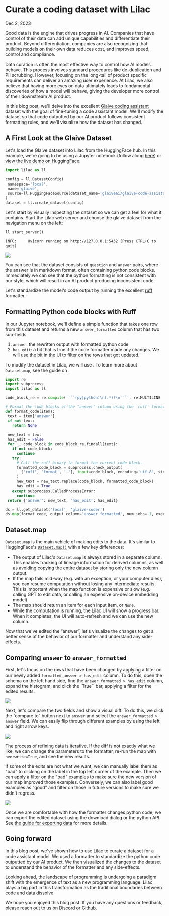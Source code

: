 # Curate a coding dataset with Lilac

Dec 2, 2023

Good data is the engine that drives progress in AI. Companies that have control of their data can
add unique capabilities and differentiate their product. Beyond differentiation, companies are also
recognizing that building models on their own data reduces cost, and improves speed, control and
compliance.

Data curation is often the most effective way to control how AI models behave. This process involves
standard procedures like de-duplication and PII scrubbing. However, focusing on the long-tail of
product specific requirements can deliver an amazing user experience. At Lilac, we also believe that
having more eyes on data ultimately leads to fundamental discoveries of how a model will behave,
giving the developer more control of their downstream AI product.

In this blog post, we'll delve into the excellent
[Glaive coding assistant](https://huggingface.co/datasets/glaiveai/glaive-code-assistant) dataset
with the goal of fine-tuning a code assistant model. We'll modify the dataset so that code outputted
by our AI product follows consistent formatting rules, and we'll visualize how the dataset has
changed.

## A First Look at the Glaive Dataset

Let's load the Glaive dataset into Lilac from the HuggingFace hub. In this example, we're going to
be using a Jupyter notebook (follow along
[here](https://github.com/lilacai/lilac/blob/main/notebooks/CurateCodingDataset.ipynb)) or
[view the live demo on HuggingFace](https://lilacai-lilac.hf.space/datasets#lilac/glaive&expandedStats=%7B%22answer_formatted.has_edit%22%3Atrue%7D&query=%7B%22filters%22%3A%5B%7B%22path%22%3A%5B%22answer_formatted%22%2C%22has_edit%22%5D%2C%22op%22%3A%22equals%22%2C%22value%22%3A1%7D%5D%7D&compareColumns=%5B%7B%22column%22%3A%5B%22answer%22%5D%2C%22compareToColumn%22%3A%5B%22answer_formatted%22%2C%22answer%22%5D%2C%22swapDirection%22%3Afalse%7D%5D&rowId=%22fffc265c-845e-4a2b-b3ce-2caa61fed0f4%22).

```python
import lilac as ll

config = ll.DatasetConfig(
 namespace='local',
 name='glaive',
 source=ll.HuggingFaceSource(dataset_name='glaiveai/glaive-code-assistant'),
)
dataset = ll.create_dataset(config)
```

Let's start by visually inspecting the dataset so we can get a feel for what it contains. Start the
Lilac web server and choose the glaive dataset from the navigation menu on the left:

```python
ll.start_server()
```

```
INFO:     Uvicorn running on http://127.0.0.1:5432 (Press CTRL+C to quit)
```

<img src="../_static/curate_coding_dataset/open-dataset.png"></img>

You can see that the dataset consists of `question` and `answer` pairs, where the answer is in
markdown format, often containing python code blocks. Immediately we can see that the python
formatting is not consistent with our style, which will result in an AI product producing
inconsistent code.

Let's standardize the model's code output by running the excellent
[ruff](https://docs.astral.sh/ruff/) formatter.

## Formatting Python code blocks with Ruff

In our Jupyter notebook, we'll define a simple function that takes one row from this dataset and
returns a new `answer_formatted` column that has two sub-fields:

1. `answer`: the rewritten output with formatted python code
2. `has_edit`: a bit that is true if the code formatter made any changes. We will use the bit in the
   UI to filter on the rows that got updated.

To modify the dataset in Lilac, we will use [](#Dataset.map). To learn more about `Dataset.map`, see
the guide on [](../datasets/dataset_edit.md).

````python
import re
import subprocess
import lilac as ll

code_block_re = re.compile('```(py|python)\n(.*)?\n```', re.MULTILINE | re.DOTALL)

# Format the code blocks of the "answer" column using the `ruff` formatter.
def format_code(item):
 text = item['answer']
 if not text:
   return None

 new_text = text
 has_edit = False
 for _, code_block in code_block_re.findall(text):
   if not code_block:
     continue
   try:
     # Call the ruff binary to format the current code block.
     formatted_code_block = subprocess.check_output(
       ['ruff', 'format', '-'], input=code_block, encoding='utf-8', stderr=subprocess.DEVNULL
     )
     new_text = new_text.replace(code_block, formatted_code_block)
     has_edit = True
   except subprocess.CalledProcessError:
     continue
 return {'answer': new_text, 'has_edit': has_edit}

ds = ll.get_dataset('local', 'glaive-coder')
ds.map(format_code, output_column='answer_formatted', num_jobs=-1, execution_type='processes')
````

## Dataset.map

`Dataset.map` is the main vehicle of making edits to the data. It's similar to HuggingFace's
[`Dataset.map()`](https://huggingface.co/docs/datasets/process#map) with a few key differences:

- The output of Lilac's `Dataset.map` is always stored in a separate column. This enables tracking
  of lineage information for derived columns, as well as avoiding copying the entire dataset by
  storing only the new column output.
- If the map fails mid-way (e.g. with an exception, or your computer dies), you can resume
  computation without losing any intermediate results. This is important when the map function is
  expensive or slow (e.g. calling GPT to edit data, or calling an expensive on-device embedding
  model).
- The map should return an item for each input item, or `None`.
- While the computation is running, the Lilac UI will show a progress bar. When it completes, the UI
  will auto-refresh and we can use the new column.

Now that we've edited the “answer”, let's visualize the changes to get a better sense of the
behavior of our formatter and understand any side-effects.

## Comparing `answer` to `answer_formatted`

First, let's focus on the rows that have been changed by applying a filter on our newly added
`formatted_answer > has_edit` column. To do this, open the schema on the left hand side, find the
`answer_formatted > has_edit` column, expand the histogram, and click the `True`` bar, applying a
filter for the edited results.

<img src="../_static/curate_coding_dataset/filter_metadata.png">

Next, let's compare the two fields and show a visual diff. To do this, we click the “compare to”
button next to `answer` and select the `answer_formatted > answer` field. We can easily flip through
different examples by using the left and right arrow keys.

<img src="../_static/curate_coding_dataset/compare.png">

The process of refining data is iterative. If the diff is not exactly what we like, we can change
the parameters to the formatter, re-run the map with `overwrite=True`, and see the new results.

If some of the edits are not what we want, we can manually label them as "bad" to clicking on the
label in the top left corner of the example. Then we can apply a filter on the "bad" examples to
make sure the new version of our map improved those examples. Conversely, we can also label good
examples as "good" and filter on those in future versions to make sure we didn't regress.

<img src="../_static/curate_coding_dataset/label.png">

Once we are comfortable with how the formatter changes python code, we can export the edited dataset
using the download dialog or the python API. See
[the guide for exporting data](../datasets/dataset_export.md) for more details.

## Going forward

In this blog post, we've shown how to use Lilac to curate a dataset for a code assistant model. We
used a formatter to standardize the python code outputted by our AI product. We then visualized the
changes to the dataset to understand the behavior of the formatter and any side-effects.

Looking ahead, the landscape of programming is undergoing a paradigm shift with the emergence of
text as a new programming language. Lilac plays a big part in this transformation as the traditional
boundaries between code and data dissolve.

We hope you enjoyed this blog post. If you have any questions or feedback, please reach out to us on
[Discord](https://discord.gg/jNzw9mC8pp) or [Github](https://github.com/lilacai/lilac).
